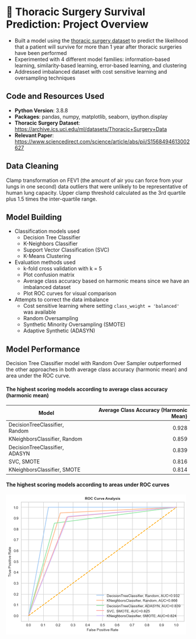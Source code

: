 # :hospital: Thoracic Surgery Survival Prediction: Project Overview
* Built a model using the [thoracic surgery dataset](https://archive.ics.uci.edu/ml/datasets/Thoracic+Surgery+Data) to predict the likelihood that a patient will survive for more than 1 year after thoracic surgeries have been performed
* Experimented with 4 different model families: information-based learning, similarity-based learning, error-based learning, and clustering
* Addressed imbalanced dataset with cost sensitive learning and oversampling techniques

## Code and Resources Used
* **Python Version**: 3.8.8
* **Packages**: pandas, numpy, matplotlib, seaborn, ipython.display
* **Thoracic Surgery Dataset**: https://archive.ics.uci.edu/ml/datasets/Thoracic+Surgery+Data
* **Relevant Paper**: https://www.sciencedirect.com/science/article/abs/pii/S1568494613002627

## Data Cleaning
Clamp transformation on FEV1 (the amount of air you can force from your lungs in one second) data outliers that were unlikely to be representative of human lung capacity. Upper clamp threshold calculated as the 3rd quartile plus 1.5 times the inter-quartile range.

## Model Building
* Classification models used
  * Decision Tree Classifier
  * K-Neighbors Classifier
  * Support Vector Classification (SVC)
  * K-Means Clustering
* Evaluation methods used
  * k-fold cross validation with k = 5
  * Plot confusion matrix
  * Average class accuracy based on harmonic means since we have an imbalanced dataset
  * Plot ROC curves for visual comparison
* Attempts to correct the data imbalance
  * Cost sensitive learning where setting `class_weight = 'balanced'` was available
  * Random Oversampling
  * Synthetic Minority Oversampling (SMOTE)
  * Adaptive Synthetic (ADASYN)

## Model Performance
Decision Tree Classifier model with Random Over Sampler outperformed the other approaches in both average class accuracy (harmonic mean) and area under the ROC curve.

#### The highest scoring models according to average class accuracy (harmonic mean)

| Model  | Average Class Accuracy (Harmonic Mean) |
| ----------- | -----------: |
| DecisionTreeClassifier, Random  | 0.928 |
| KNeighborsClassifier, Random  | 0.859 |
| DecisionTreeClassifier, ADASYN  | 	0.839 |
| SVC, SMOTE  | 0.816 |
| KNeighborsClassifier, SMOTE  | 0.814 |

#### The highest scoring models according to areas under ROC curves
![ROC Curve Analysis](https://github.com/ayanoyamamoto0/assignments_2021-2022/blob/main/data_analytics/roc_curve.png)
